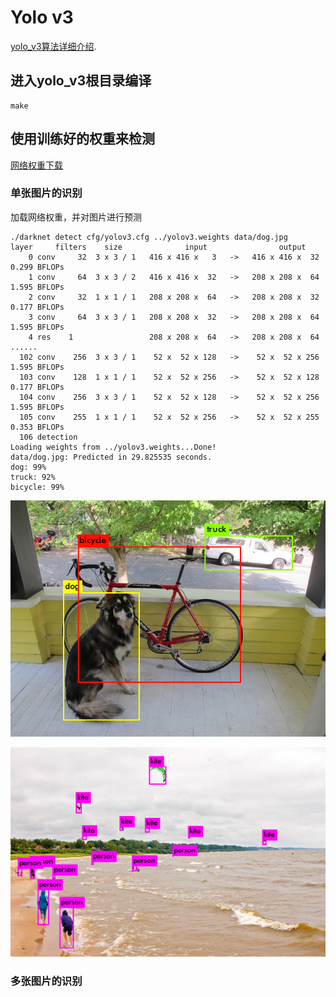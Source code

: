 # Yolo v3

[yolo_v3算法详细介绍](https://pjreddie.com/media/files/papers/YOLOv3.pdf).

## 进入yolo_v3根目录编译

```
make
```

## 使用训练好的权重来检测

[网络权重下载](https://pjreddie.com/media/files/yolov3.weights)

### 单张图片的识别

加载网络权重，并对图片进行预测
```
./darknet detect cfg/yolov3.cfg ../yolov3.weights data/dog.jpg 
layer     filters    size              input                output
    0 conv     32  3 x 3 / 1   416 x 416 x   3   ->   416 x 416 x  32  0.299 BFLOPs
    1 conv     64  3 x 3 / 2   416 x 416 x  32   ->   208 x 208 x  64  1.595 BFLOPs
    2 conv     32  1 x 1 / 1   208 x 208 x  64   ->   208 x 208 x  32  0.177 BFLOPs
    3 conv     64  3 x 3 / 1   208 x 208 x  32   ->   208 x 208 x  64  1.595 BFLOPs
    4 res    1                 208 x 208 x  64   ->   208 x 208 x  64
......
  102 conv    256  3 x 3 / 1    52 x  52 x 128   ->    52 x  52 x 256  1.595 BFLOPs
  103 conv    128  1 x 1 / 1    52 x  52 x 256   ->    52 x  52 x 128  0.177 BFLOPs
  104 conv    256  3 x 3 / 1    52 x  52 x 128   ->    52 x  52 x 256  1.595 BFLOPs
  105 conv    255  1 x 1 / 1    52 x  52 x 256   ->    52 x  52 x 255  0.353 BFLOPs
  106 detection
Loading weights from ../yolov3.weights...Done!
data/dog.jpg: Predicted in 29.825535 seconds.
dog: 99%
truck: 92%
bicycle: 99%

```

![image](images/dog.png)


![image](images/kite.png)

### 多张图片的识别
